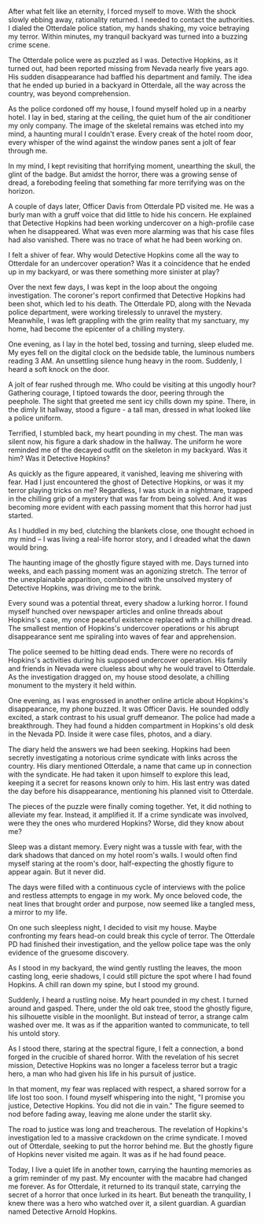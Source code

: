 After what felt like an eternity, I forced myself to move. With the shock slowly ebbing away, rationality returned. I needed to contact the authorities. I dialed the Otterdale police station, my hands shaking, my voice betraying my terror. Within minutes, my tranquil backyard was turned into a buzzing crime scene.  
  
The Otterdale police were as puzzled as I was. Detective Hopkins, as it turned out, had been reported missing from Nevada nearly five years ago. His sudden disappearance had baffled his department and family. The idea that he ended up buried in a backyard in Otterdale, all the way across the country, was beyond comprehension.  
  
As the police cordoned off my house, I found myself holed up in a nearby hotel. I lay in bed, staring at the ceiling, the quiet hum of the air conditioner my only company. The image of the skeletal remains was etched into my mind, a haunting mural I couldn't erase. Every creak of the hotel room door, every whisper of the wind against the window panes sent a jolt of fear through me.  
  
In my mind, I kept revisiting that horrifying moment, unearthing the skull, the glint of the badge. But amidst the horror, there was a growing sense of dread, a foreboding feeling that something far more terrifying was on the horizon.  
  
A couple of days later, Officer Davis from Otterdale PD visited me. He was a burly man with a gruff voice that did little to hide his concern. He explained that Detective Hopkins had been working undercover on a high-profile case when he disappeared. What was even more alarming was that his case files had also vanished. There was no trace of what he had been working on.  
  
I felt a shiver of fear. Why would Detective Hopkins come all the way to Otterdale for an undercover operation? Was it a coincidence that he ended up in my backyard, or was there something more sinister at play?  
  
Over the next few days, I was kept in the loop about the ongoing investigation. The coroner's report confirmed that Detective Hopkins had been shot, which led to his death. The Otterdale PD, along with the Nevada police department, were working tirelessly to unravel the mystery. Meanwhile, I was left grappling with the grim reality that my sanctuary, my home, had become the epicenter of a chilling mystery.  
  
One evening, as I lay in the hotel bed, tossing and turning, sleep eluded me. My eyes fell on the digital clock on the bedside table, the luminous numbers reading 3 AM. An unsettling silence hung heavy in the room. Suddenly, I heard a soft knock on the door.  
  
A jolt of fear rushed through me. Who could be visiting at this ungodly hour? Gathering courage, I tiptoed towards the door, peering through the peephole. The sight that greeted me sent icy chills down my spine. There, in the dimly lit hallway, stood a figure - a tall man, dressed in what looked like a police uniform.  
  
Terrified, I stumbled back, my heart pounding in my chest. The man was silent now, his figure a dark shadow in the hallway. The uniform he wore reminded me of the decayed outfit on the skeleton in my backyard. Was it him? Was it Detective Hopkins?  
  
As quickly as the figure appeared, it vanished, leaving me shivering with fear. Had I just encountered the ghost of Detective Hopkins, or was it my terror playing tricks on me? Regardless, I was stuck in a nightmare, trapped in the chilling grip of a mystery that was far from being solved. And it was becoming more evident with each passing moment that this horror had just started. 

As I huddled in my bed, clutching the blankets close, one thought echoed in my mind – I was living a real-life horror story, and I dreaded what the dawn would bring.  


The haunting image of the ghostly figure stayed with me. Days turned into weeks, and each passing moment was an agonizing stretch. The terror of the unexplainable apparition, combined with the unsolved mystery of Detective Hopkins, was driving me to the brink.  
  
Every sound was a potential threat, every shadow a lurking horror. I found myself hunched over newspaper articles and online threads about Hopkins's case, my once peaceful existence replaced with a chilling dread. The smallest mention of Hopkins's undercover operations or his abrupt disappearance sent me spiraling into waves of fear and apprehension.  
  
The police seemed to be hitting dead ends. There were no records of Hopkins's activities during his supposed undercover operation. His family and friends in Nevada were clueless about why he would travel to Otterdale. As the investigation dragged on, my house stood desolate, a chilling monument to the mystery it held within.  
  
One evening, as I was engrossed in another online article about Hopkins's disappearance, my phone buzzed. It was Officer Davis. He sounded oddly excited, a stark contrast to his usual gruff demeanor. The police had made a breakthrough. They had found a hidden compartment in Hopkins's old desk in the Nevada PD. Inside it were case files, photos, and a diary.  
  
The diary held the answers we had been seeking. Hopkins had been secretly investigating a notorious crime syndicate with links across the country. His diary mentioned Otterdale, a name that came up in connection with the syndicate. He had taken it upon himself to explore this lead, keeping it a secret for reasons known only to him. His last entry was dated the day before his disappearance, mentioning his planned visit to Otterdale.  
  
The pieces of the puzzle were finally coming together. Yet, it did nothing to alleviate my fear. Instead, it amplified it. If a crime syndicate was involved, were they the ones who murdered Hopkins? Worse, did they know about me?  
  
Sleep was a distant memory. Every night was a tussle with fear, with the dark shadows that danced on my hotel room's walls. I would often find myself staring at the room's door, half-expecting the ghostly figure to appear again. But it never did.  
  
The days were filled with a continuous cycle of interviews with the police and restless attempts to engage in my work. My once beloved code, the neat lines that brought order and purpose, now seemed like a tangled mess, a mirror to my life.  
  
On one such sleepless night, I decided to visit my house. Maybe confronting my fears head-on could break this cycle of terror. The Otterdale PD had finished their investigation, and the yellow police tape was the only evidence of the gruesome discovery.  
  
As I stood in my backyard, the wind gently rustling the leaves, the moon casting long, eerie shadows, I could still picture the spot where I had found Hopkins. A chill ran down my spine, but I stood my ground.  
  
Suddenly, I heard a rustling noise. My heart pounded in my chest. I turned around and gasped. There, under the old oak tree, stood the ghostly figure, his silhouette visible in the moonlight. But instead of terror, a strange calm washed over me. It was as if the apparition wanted to communicate, to tell his untold story.  
  
As I stood there, staring at the spectral figure, I felt a connection, a bond forged in the crucible of shared horror. With the revelation of his secret mission, Detective Hopkins was no longer a faceless terror but a tragic hero, a man who had given his life in his pursuit of justice.  
  
In that moment, my fear was replaced with respect, a shared sorrow for a life lost too soon. I found myself whispering into the night, "I promise you justice, Detective Hopkins. You did not die in vain." The figure seemed to nod before fading away, leaving me alone under the starlit sky.  
  
The road to justice was long and treacherous. The revelation of Hopkins's investigation led to a massive crackdown on the crime syndicate. I moved out of Otterdale, seeking to put the horror behind me. But the ghostly figure of Hopkins never visited me again. It was as if he had found peace.  
  
Today, I live a quiet life in another town, carrying the haunting memories as a grim reminder of my past. My encounter with the macabre had changed me forever. As for Otterdale, it returned to its tranquil state, carrying the secret of a horror that once lurked in its heart. But beneath the tranquility, I knew there was a hero who watched over it, a silent guardian. A guardian named Detective Arnold Hopkins.